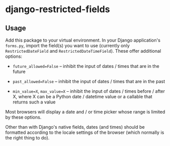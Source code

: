 django-restricted-fields
========================

Usage
-----

Add this package to your virtual environment. In your Django application's `forms.py`,
import the field(s) you want to use (currently only `RestrictedDateField` and
`RestrictedDateTimeField`). These offer additional options:

-  `future_allowed=False` – inhibit the input of dates / times that are in the future

-  `past_allowed=False` – inhibit the input of dates / times that are in the past

-  `min_value=X`, `max_value=X` – inhibit the input of dates / times before / after X,
   where X can be a Python date / datetime value or a callable that returns such a value

Most browsers will display a date and / or time picker whose range is limited by these
options.

Other than with Django's native fields, dates (and times) should be formatted according to
the locale settings of the browser (which normally is the right thing to do).
